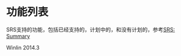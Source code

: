 # 功能列表

SRS支持的功能，包括已经支持的，计划中的，和没有计划的，参考[SRS: Summary](https://github.com/ossrs/srs/tree/1.0release#summary)

Winlin 2014.3
